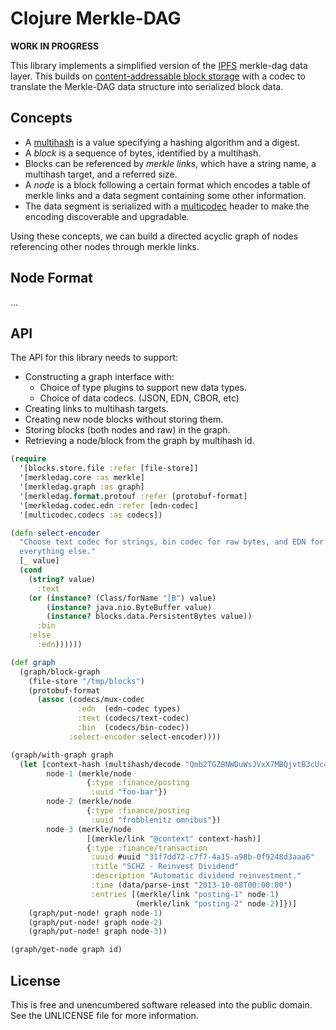Clojure Merkle-DAG
==================

**WORK IN PROGRESS**

This library implements a simplified version of the
[IPFS](//github.com/ipfs/ipfs) merkle-dag data layer. This builds on
[content-addressable block storage](//github.com/greglook/blocks) with a codec
to translate the Merkle-DAG data structure into serialized block data.

## Concepts

- A [multihash](https://github.com/greglook/clj-multihash) is a value specifying
  a hashing algorithm and a digest.
- A _block_ is a sequence of bytes, identified by a multihash.
- Blocks can be referenced by _merkle links_, which have a string name, a
  multihash target, and a referred size.
- A _node_ is a block following a certain format which encodes a table of merkle
  links and a data segment containing some other information.
- The data segment is serialized with a
  [multicodec](//github.com/greglook/clj-multicodec) header to make the encoding
  discoverable and upgradable.

Using these concepts, we can build a directed acyclic graph of nodes referencing
other nodes through merkle links.

## Node Format

...

## API

The API for this library needs to support:
- Constructing a graph interface with:
  - Choice of type plugins to support new data types.
  - Choice of data codecs. (JSON, EDN, CBOR, etc)
- Creating links to multihash targets.
- Creating new node blocks without storing them.
- Storing blocks (both nodes and raw) in the graph.
- Retrieving a node/block from the graph by multihash id.

```clojure
(require
  '[blocks.store.file :refer [file-store]]
  '[merkledag.core :as merkle]
  '[merkledag.graph :as graph]
  '[merkledag.format.protouf :refer [protobuf-format]
  '[merkledag.codec.edn :refer [edn-codec]
  '[multicodec.codecs :as codecs])

(defn select-encoder
  "Choose text codec for strings, bin codec for raw bytes, and EDN for
  everything else."
  [_ value]
  (cond
    (string? value)
      :text
    (or (instance? (Class/forName "[B") value)
        (instance? java.nio.ByteBuffer value)
        (instance? blocks.data.PersistentBytes value))
      :bin
    :else
      :edn))))))

(def graph
  (graph/block-graph
    (file-store "/tmp/blocks")
    (protobuf-format
      (assoc (codecs/mux-codec
               :edn  (edn-codec types)
               :text (codecs/text-codec)
               :bin  (codecs/bin-codec))
             :select-encoder select-encoder))))

(graph/with-graph graph
  (let [context-hash (multihash/decode "Qmb2TGZBNWDuWsJVxX7MBQjvtB3cUc4aFQqrST32iASnEh")
        node-1 (merkle/node
                 {:type :finance/posting
                  :uuid "foo-bar"})
        node-2 (merkle/node
                 {:type :finance/posting
                  :uuid "frobblenitz omnibus"})
        node-3 (merkle/node
                 [(merkle/link "@context" context-hash)]
                 {:type :finance/transaction
                  :uuid #uuid "31f7dd72-c7f7-4a15-a98b-0f9248d3aaa6"
                  :title "SCHZ - Reinvest Dividend"
                  :description "Automatic dividend reinvestment."
                  :time (data/parse-inst "2013-10-08T00:00:00")
                  :entries [(merkle/link "posting-1" node-1)
                            (merkle/link "posting-2" node-2)]})]
    (graph/put-node! graph node-1)
    (graph/put-node! graph node-2)
    (graph/put-node! graph node-3))

(graph/get-node graph id)
```

## License

This is free and unencumbered software released into the public domain.
See the UNLICENSE file for more information.
